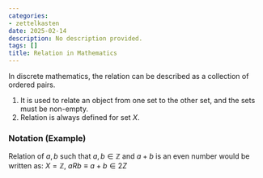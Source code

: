 ```yaml
---
categories:
- zettelkasten
date: 2025-02-14
description: No description provided.
tags: []
title: Relation in Mathematics
---
```


In discrete mathematics, the relation can be described as a collection of ordered pairs.

1. It is used to relate an object from one set to the other set, and the sets must be non-empty. 
2. Relation is always defined for set $X$.

### Notation (Example)

Relation of $a, b$ such that $a,b \in \mathbb{Z}$ and $a + b$ is an even number would be written as: $X = \mathbb{Z},\ aRb \equiv a+b \in 2Z$
